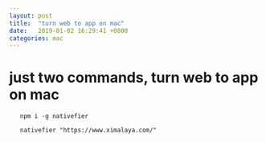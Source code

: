 ```yaml
---
layout: post
title:  "turn web to app on mac"
date:   2019-01-02 16:29:41 +0800
categories: mac
---
```


just two commands, turn web to app on mac 
=======

```
   npm i -g nativefier
   
   nativefier "https://www.ximalaya.com/"

```



 




